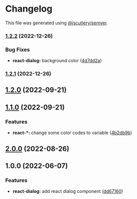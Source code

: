 # Changelog

This file was generated using [@jscutlery/semver](https://github.com/jscutlery/semver).

### [1.2.2](https://gitlab.migoinc.com/migotv/paintbox/compare/react-dialog@1.2.1...react-dialog@1.2.2) (2022-12-26)


### Bug Fixes

* **react-dialog:** background color ([4d7dd2a](https://gitlab.migoinc.com/migotv/paintbox/commit/4d7dd2af4a078434ac11d9c5736788575ff7d17d))

### [1.2.1](https://gitlab.migoinc.com/migotv/paintbox/compare/react-dialog@1.2.0...react-dialog@1.2.1) (2022-12-26)

## [1.2.0](https://gitlab.migoinc.com/migotv/paintbox/compare/react-dialog@1.1.0...react-dialog@1.2.0) (2022-09-21)

## [1.1.0](https://gitlab.migoinc.com/migotv/paintbox/compare/react-dialog@1.0.1...react-dialog@1.1.0) (2022-09-21)


### Features

* **react-*:** change some  color codes to variable ([4b2db9b](https://gitlab.migoinc.com/migotv/paintbox/commit/4b2db9b5c4f15ccb3b8e7261489126c3cf8b3d69))

## [2.0.0](https://gitlab.migoinc.com/migotv/paintbox/compare/react-dialog@1.0.0...react-dialog@2.0.0) (2022-08-26)

## 1.0.0 (2022-06-07)


### Features

* **react-dialog:** add react dialog component ([dd67160](https://gitlab.migoinc.com/migotv/paintbox/commit/dd67160d9fba9b86559d93e8ec6bdf63f1265d7b))
